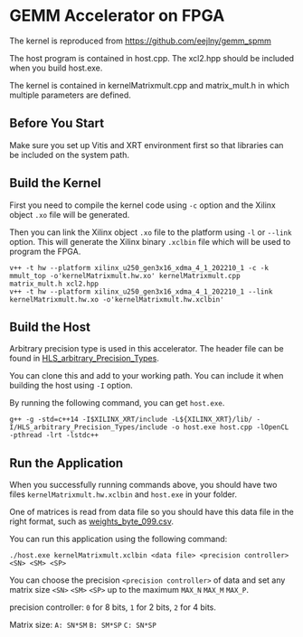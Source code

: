 # GEMM Accelerator on FPGA

The kernel is reproduced from https://github.com/eejlny/gemm_spmm

The host program is contained in host.cpp. The xcl2.hpp should be included when you build host.exe.

The kernel is contained in kernelMatrixmult.cpp and matrix_mult.h in which multiple parameters are defined.

## Before You Start

Make sure you set up Vitis and XRT environment first so that libraries can be included on the system path.

## Build the Kernel

First you need to compile the kernel code using `-c` option and the Xilinx object `.xo` file will be generated.

Then you can link the Xilinx object `.xo` file to the platform using `-l` or `--link` option.
This will generate the Xilinx binary `.xclbin` file which will be used to program the FPGA.

```
v++ -t hw --platform xilinx_u250_gen3x16_xdma_4_1_202210_1 -c -k mmult_top -o'kernelMatrixmult.hw.xo' kernelMatrixmult.cpp matrix_mult.h xcl2.hpp
v++ -t hw --platform xilinx_u250_gen3x16_xdma_4_1_202210_1 --link kernelMatrixmult.hw.xo -o'kernelMatrixmult.hw.xclbin'
```

## Build the Host

Arbitrary precision type is used in this accelerator. The header file can be found in [HLS_arbitrary_Precision_Types](https://github.com/Xilinx/HLS_arbitrary_Precision_Types).

You can clone this  and add to your working path. You can include it when building the host using `-I` option.

By running the following command, you can get `host.exe`.

```
g++ -g -std=c++14 -I$XILINX_XRT/include -L${XILINX_XRT}/lib/ -I/HLS_arbitrary_Precision_Types/include -o host.exe host.cpp -lOpenCL -pthread -lrt -lstdc++
```

## Run the Application

When you successfully running commands above, you should have two files `kernelMatrixmult.hw.xclbin` and `host.exe` in your folder.

One of matrices is read from data file so you should have this data file in the right format, such as [weights_byte_099.csv](https://github.com/RhysHuo/gemm_Vitis_Update/blob/main/weights_byte_099.csv).

You can run this application using the following command:

```
./host.exe kernelMatrixmult.xclbin <data file> <precision controller> <SN> <SM> <SP>
```
You can choose the precision `<precision controller>` of data and set any matrix size `<SN>` `<SM>` `<SP>` up to the maximum `MAX_N`  `MAX_M`  `MAX_P`.

precision controller: `0` for 8 bits, `1` for 2 bits, `2` for 4 bits.

Matrix size: `A: SN*SM` `B: SM*SP` `C: SN*SP`
